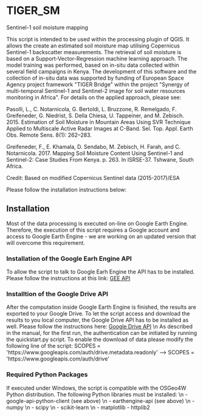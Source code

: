 # TIGER_SM
Sentinel-1 soil moisture mapping

This script is intended to be used within the processing plugin of QGIS. It allows the create an estimated soil moisture map utilising Copernicus Sentinel-1 backscatter measurements. The retrieval of soil moisture is based on a Support-Vector-Regression machine learning approach. The model training was performed, based on in-situ data collected within several field campaigns in Kenya. The development of this software and the collection of in-situ data was supported by funding of European Space Agency project framework "TIGER Bridge" within the project "Synergy of multi-temporal Sentinel-1 and Sentinel-2 image for soil water resources monitoring in Africa". For details on the applied approach, please see: 

Pasolli, L., C. Notarnicola, G. Bertoldi, L. Bruzzone, R. Remelgado, F. Greifeneder, G. Niedrist, S. Della Chiesa, U. Tappeiner, and M. Zebisch. 2015. Estimation of Soil Moisture in Mountain Areas Using SVR Technique Applied to Multiscale Active Radar Images at C-Band. Sel. Top. Appl. Earth Obs. Remote Sens. 8(1): 262–283.

Greifeneder, F., E. Khamala, D. Sendabo, M. Zebisch, H. Farah, and C. Notarnicola. 2017. Mapping Soil Moisture Content Using Sentinel-1 and Sentinel-2: Case Studies From Kenya. p. 263. In ISRSE-37. Tshwane, South Africa.

Credit: Based on modified Copernicus Sentinel data (2015-2017)/ESA

Please follow the installation instructions below:

<h2> Installation </h2>
Most of the data processing is executed on-line on Google Earth Engine. Therefore, the execution of this script requires a Google account and access to Google Earth Engine - we are working on an updated version that will overcome this requirement.

<h3> Installation of the Google Earh Engine API </h3>
To allow the script to talk to Google Earh Engine the API has to be installed. Please follow the instructions at this link: <a href="https://developers.google.com/earth-engine/python_install_manual">GEE API</a>
<h3>Installtion of the Google Drive API</h3>
After the computation inside Google Earth Engine is finished, the results are exported to your Google Drive. To let the script access and download the results to you local computer, the Google Drive API has to be installed as well. Please follow the instructions here:
<a href="https://developers.google.com/drive/v3/web/quickstart/python">Google Drive API</a> \n
As described in the manual, for the first run, the authentication can be initiated by running the quickstart.py script. To enable the download of data please modify the following line of the script: 
SCOPES = 'https://www.googleapis.com/auth/drive.metadata.readonly' --> SCOPES = 'https://www.googleapis.com/auth/drive'
<h3>Required Python Packages</h3>
If executed under Windows, the script is compatible with the OSGeo4W Python distribution. The following Python libraries must be installed: \n
- google-api-python-client (see above) \n
- earthengine-api (see above) \n
- numpy \n
- scipy \n
- scikit-learn \n
- matplotlib
- httplib2
